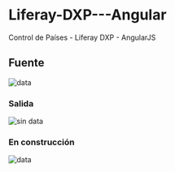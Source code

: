 # Liferay-DXP---Angular
Control de Países - Liferay DXP - AngularJS 

## Fuente

![data](https://user-images.githubusercontent.com/7141537/48297595-754e2a00-e47a-11e8-86f0-74adac611afa.png)

### Salida

![sin data](https://user-images.githubusercontent.com/7141537/48297585-33bd7f00-e47a-11e8-875a-97a200ad5d1f.png)


### En construcción 

![data](https://user-images.githubusercontent.com/7141537/48297627-294fb500-e47b-11e8-9d9c-4b184aefd012.png)
